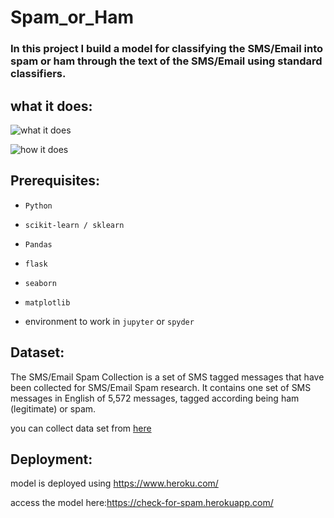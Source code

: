 # Spam_or_Ham
### In this project I build a model for classifying the SMS/Email into spam or ham through the text of the SMS/Email using standard classifiers.

## what it does:
 ![what it does](https://miro.medium.com/max/324/1*9vX9GriIxB3yRXYtoEiy8w.jpeg)

![how it does](https://image.slidesharecdn.com/sms-spam-detection-180722164354/95/sms-spamdetection-6-638.jpg?cb=1532277915)


## Prerequisites:
- ```Python```

- ```scikit-learn / sklearn```

- ```Pandas```

- ```flask```

- ```seaborn```

- ```matplotlib```
- environment to work in ```jupyter``` or ```spyder```

## Dataset:
The SMS/Email Spam Collection is a set of SMS tagged messages that have been collected for SMS/Email Spam research. It contains one set of SMS messages in English of 5,572 messages, tagged according being ham (legitimate) or spam.

you can collect data set from [here](https://www.kaggle.com/uciml/sms-spam-collection-dataset)

## Deployment:
model is deployed using https://www.heroku.com/


access the model here:https://check-for-spam.herokuapp.com/
